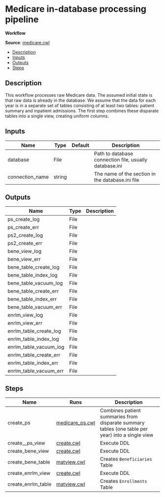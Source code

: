 # Medicare in-database processing pipeline
**Workflow**

**Source**: [medicare.cwl](../../src/cwl/medicare_beneficiaries.cwl)

<!-- toc -->

- [Description](#description)
- [Inputs](#inputs)
- [Outputs](#outputs)
- [Steps](#steps)

<!-- tocstop -->

## Description
This workflow processes raw Medicare data. The assumed initial state
is that raw data is already in the database. We assume that the data
for each year is in a separate set of tables consisting of at least
two tables: patient summary and inpatient admissions. The first step
combines these disparate tables into a single view, creating uniform
columns.


## Inputs

| Name | Type | Default | Description |
|------|------|---------|-------------|
|database|File| |Path to database connection file, usually database.ini|
|connection_name|string| |The name of the section in the database.ini file|

## Outputs

| Name | Type | Description |
|------|------|-------------|
|ps_create_log|File| |
|ps_create_err|File| |
|ps2_create_log|File| |
|ps2_create_err|File| |
|bene_view_log|File| |
|bene_view_err|File| |
|bene_table_create_log|File| |
|bene_table_index_log|File| |
|bene_table_vacuum_log|File| |
|bene_table_create_err|File| |
|bene_table_index_err|File| |
|bene_table_vacuum_err|File| |
|enrlm_view_log|File| |
|enrlm_view_err|File| |
|enrlm_table_create_log|File| |
|enrlm_table_index_log|File| |
|enrlm_table_vacuum_log|File| |
|enrlm_table_create_err|File| |
|enrlm_table_index_err|File| |
|enrlm_table_vacuum_err|File| |

## Steps

| Name | Runs | Description |
|------|------|-------------|
|create_ps|[medicare_ps.cwl](medicare_ps.md)|Combines patient summaries from disparate summary tables (one table per year) into a single view |
|create__ps_view|[create.cwl](create.md)|Execute DDL|
|create_bene_view|[create.cwl](create.md)|Execute DDL|
|create_bene_table|[matview.cwl](matview.md)|Creates `Beneficiaries` Table|
|create_enrlm_view|[create.cwl](create.md)|Execute DDL|
|create_enrlm_table|[matview.cwl](matview.md)|Creates `Enrollments` Table|
